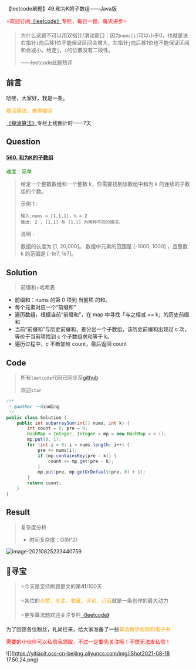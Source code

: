 【leetcode刷题】49.和为K的子数组——Java版

<font color=red>⭐欢迎订阅[《leetcode》](https://blog.csdn.net/skylibiao/category_10867560.html)专栏，每日一题，每天进步⭐</font>

>为什么这题不可以用双指针/滑动窗口：因为`nums[i]`可以小于0，也就是说右指针`i`向后移1位不能保证区间会增大，左指针`j`向后移1位也不能保证区间和会减小。给定`j`，`i`的位置没有二段性。
>
>——leetcode此题热评

## 前言

哈喽，大家好，我是一条。

<font color=orange>糊涂算法，难得糊涂</font>

[《糊涂算法》](https://blog.csdn.net/skylibiao/category_11292502.html?spm=1001.2014.3001.5482)专栏上线倒计时——7天

## Question

#### [560. 和为K的子数组](https://leetcode-cn.com/problems/subarray-sum-equals-k/)

<font color=green>难度：简单</font>

>给定一个整数数组和一个整数 k，你需要找到该数组中和为 k 的连续的子数组的个数。
>
>示例 1 :
>
>```
>输入:nums = [1,1,1], k = 2
>输出: 2 , [1,1] 与 [1,1] 为两种不同的情况。
>```
>
>说明 :
>
>数组的长度为 [1, 20,000]。
>数组中元素的范围是 [-1000, 1000] ，且整数 k 的范围是 [-1e7, 1e7]。

## Solution

>前缀和+哈希表

- 前缀和：nums 的第 0 项到 当前项 的和。
- 每个元素对应一个“前缀和”
- 遍历数组，根据当前“前缀和”，在 map 中寻找「与之相减 == k」的历史前缀和
- 当前“前缀和”与历史前缀和，差分出一个子数组，该历史前缀和出现过 c 次，等价于当前项找到 c 个子数组求和等于 k。
- 遍历过程中，c 不断加给 count，最后返回 count


## Code

>所有`leetcode`代码已同步至[github](https://github.com/lbsys)
>
>欢迎`star`

```java
/**
 * @author 一条coding
 */
public class Solution {
    public int subarraySum(int[] nums, int k) {
        int count = 0, pre = 0;
        HashMap < Integer, Integer > mp = new HashMap < > ();
        mp.put(0, 1);
        for (int i = 0; i < nums.length; i++) {
            pre += nums[i];
            if (mp.containsKey(pre - k)) {
                count += mp.get(pre - k);
            }
            mp.put(pre, mp.getOrDefault(pre, 0) + 1);
        }
        return count;
    }
}
```

## Result

> 复杂度分析
>
> - 时间复杂度：O(N^2) 

![image-20210825233440759](https://yitiaoit.oss-cn-beijing.aliyuncs.com/img/image-20210825233440759.png)


## 🌈寻宝

>⭐今天是坚持刷题更文的第**41**/100天
>
>⭐各位的<font color=orange>点赞、关注、收藏、评论、订阅</font>就是一条创作的最大动力
>
>⭐更多算法题欢迎关注专栏[《leetcode》](https://blog.csdn.net/skylibiao/category_10867560.html)

为了回馈各位粉丝，礼尚往来，给大家准备了一些<font color=orange>算法教学视频和电子书</font>

<font color=red>需要的小伙伴可以私信我领取，不过一定要先关注哦！不然无法发私信！</font>

![](https://yitiaoit.oss-cn-beijing.aliyuncs.com/img/iShot2021-08-18 17.50.24.png)
